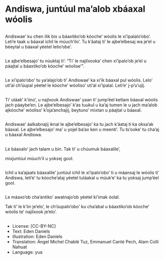 # Andiswa, juntúul ma’alob xbáaxal wóolis

##
Andiswae’ ku chen ilik bix u báaxtiko’ob kóoche’ wóolis le xi’ipalalo’obo’. Leti’e taak u báaxal ichil le múuch’ilo’. Tu k’áataj ti’ le ajbe’elbesaj wa je’el u béeytal u báaxal yéetel letio’obe’.

##
Le ajbe’elbesajo’ tu núuktaj ti’: “Ti’ le najilxooka’ chen xi’ipalo’ob je’el u páajtal u báaxtiko’ob kóoche’ wóolise’”.

##
Le xi’ipalo’obo’ tu ya’alajo’ob ti’ Andiswae’ ka xi’ik báaxal pul wóolis. Lelo’ uti’al ch’úupal yéetel le kóoche’ wóoliso’ uti’al xi’ipalal. Leti’e’ j-p’u’ujij.

##
Ti’ uláak’ k’iino’, u najlxook Andiswae’ yaan ti’ jump’éel ketlam báaxal wóolis jach páaybe’en. Le ajbe’elbesajo’ k’as tuukul u ka’aj tumen le u jach ma’alob ajkóoche’ wóoliso’ k’oja’anchajij, beytuno’ mixtan u páajtal u báaxal.

##
Andiswae’ áalkabnajij iknal le ajbe’elbesajo’ ka tu jach k’áataj ti ka oksa’ak báaxal. Le ajbe’elbesajo’ ma’ u yojel ba’ax ken u meenti’. Tu ts’ooke’ tu cha’aj u báaxal Andiswa.

##
Le báaxalo’ jach talam u bin. Tak ti’ u chúumuk báaxalile’,

mixjuntúul múuch’il u yoksej gool.

##
Ichil u ka’ajaats báaxalile’ juntúul ichil le xi’ipalo’obo’ ti u máansaj le wóolis ti’ Andiswa, leti’e’ tu kóoche’ataj yéetel tuláakal u múuk’e’ ka tu yoksaj jump’éel gool.

##
Le máaxo’ob cha’antiko’ awatnajo’ob yéetel ki’imak óolal.

Tak ti’ le k’iin je’elo’, le ch’úupalo’obo’ ku cha’abal u báaxtiko’ob kóoche’ wóolis te’ najilxook je’elo’.

##
* License: [CC-BY-NC]
* Text: Eden Daniels
* Illustration: Eden Daniels
* Translation: Ángel Michel Chablé Tuz, Emmanuel Canté Pech, Alam Collí Nahuat
* Language: yua
